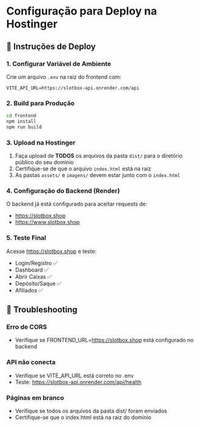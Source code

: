 # Configuração para Deploy na Hostinger

## 🚀 Instruções de Deploy

### 1. Configurar Variável de Ambiente

Crie um arquivo `.env` na raiz do frontend com:

```
VITE_API_URL=https://slotbox-api.onrender.com/api
```

### 2. Build para Produção

```bash
cd frontend
npm install
npm run build
```

### 3. Upload na Hostinger

1. Faça upload de **TODOS** os arquivos da pasta `dist/` para o diretório público do seu domínio
2. Certifique-se de que o arquivo `index.html` está na raiz
3. As pastas `assets/` e `imagens/` devem estar junto com o `index.html`

### 4. Configuração do Backend (Render)

O backend já está configurado para aceitar requests de:
- https://slotbox.shop
- https://www.slotbox.shop

### 5. Teste Final

Acesse https://slotbox.shop e teste:
- Login/Registro ✅
- Dashboard ✅
- Abrir Caixas ✅
- Depósito/Saque ✅
- Afiliados ✅

## 🔧 Troubleshooting

### Erro de CORS
- Verifique se FRONTEND_URL=https://slotbox.shop está configurado no backend

### API não conecta
- Verifique se VITE_API_URL está correto no .env
- Teste: https://slotbox-api.onrender.com/api/health

### Páginas em branco
- Verifique se todos os arquivos da pasta dist/ foram enviados
- Certifique-se que o index.html está na raiz do domínio
